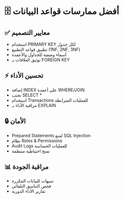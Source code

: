 # 🗄️ أفضل ممارسات قواعد البيانات

## ✅ معايير التصميم
- استخدام PRIMARY KEY لكل جدول
- تطبيق قواعد التطبيع (1NF, 2NF, 3NF)
- أسماء وصفية للجداول والأعمدة
- توثيق العلاقات بـ FOREIGN KEY

## ⚡ تحسين الأداء
- إضافة INDEX على أعمدة WHERE/JOIN
- تجنب SELECT * 
- استخدام Transactions للعمليات المترابطة
- مراقبة الأداء بـ EXPLAIN

## 🔒 الأمان
- Prepared Statements لمنع SQL Injection
- نظام Roles & Permissions
- Audit Logs للعمليات الحساسة
- نسخ احتياطية منتظمة

## 📊 مراقبة الجودة
- تنبيهات للبيانات المكررة
- فحص التناسق التلقائي
- تقارير الأداء الدورية